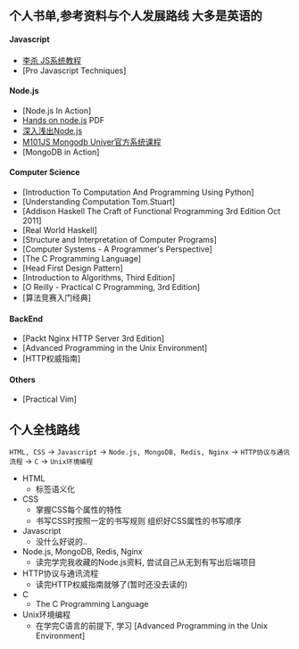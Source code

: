 ##  个人书单,参考资料与个人发展路线 大多是英语的

####  Javascript
- [李杀 JS系统教程](http://xahlee.info/js/js.html)
- [Pro Javascript Techniques]

####  Node.js
- [Node.js In Action]
- [Hands on node.js](https://leanpub.com/hands-on-nodejs) PDF
- [深入浅出Node.js](https://item.jd.com/11355978.html)
- [M101JS Mongodb Univer官方系统课程](https://university.mongodb.com/courses/M101JS/about)
- [MongoDB in Action]

####  Computer Science
- [Introduction To Computation And Programming Using Python]
- [Understanding Computation Tom.Stuart]
- [Addison Haskell The Craft of Functional Programming 3rd Edition Oct 2011]
- [Real World Haskell]
- [Structure and Interpretation of Computer Programs]
- [Computer Systems - A Programmer's Perspective]
- [The C Programming Language]
- [Head First Design Pattern]
- [Introduction to Algorithms, Third Edition]
- [O Reilly - Practical C Programming, 3rd Edition]
- [算法竞赛入门经典]

####  BackEnd
- [Packt Nginx HTTP Server 3rd Edition]
- [Advanced Programming in the Unix Environment]
- [HTTP权威指南]

####  Others
- [Practical Vim]

##  个人全栈路线
`HTML, CSS` -> `Javascript` -> `Node.js, MongoDB, Redis, Nginx` -> `HTTP协议与通讯流程` -> `C` -> `Unix环境编程`

- HTML
  - 标签语义化
- CSS
  - 掌握CSS每个属性的特性
  - 书写CSS时按照一定的书写规则 组织好CSS属性的书写顺序
- Javascript
  - 没什么好说的..
- Node.js, MongoDB, Redis, Nginx
  - 读完学完我收藏的Node.js资料, 尝试自己从无到有写出后端项目
- HTTP协议与通讯流程
  - 读完HTTP权威指南就够了(暂时还没去读的)
- C
  - The C Programming Language
- Unix环境编程
  - 在学完C语言的前提下, 学习 [Advanced Programming in the Unix Environment]
  

  

